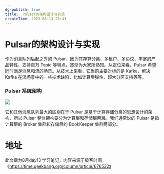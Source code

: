```yaml
---
dg-publish: true
title:  Pulsar的架构设计与实现
createTime: 2023-08-13 23:43  
---
```


# Pulsar的架构设计与实现

作为消息队列后起之秀的 Pulsar，因为其存算分离、多租户、多协议、丰富的产品特性、支持百万 Topic 等特点，逐渐为大家所熟知。从定位来看，Pulsar 希望同时满足消息和流的场景。从技术上来看，它当前主要对标的是 Kafka，解决 Kafka 在流场景中的一些技术缺陷，比如计算层弹性、超大分区支持等等。

### Pulsar 系统架构

![](https://static001.geekbang.org/resource/image/90/71/904fd20b6ced9af51ae9c25e1c196171.jpg?wh=10666x6000)

它和其他消息队列最大的区别在于 Pulsar 是基于计算存储分离的思想设计的架构，所以 Pulsar 整体架构要分为计算层和存储层两层。我们通常说的 Pulsar 是指计算层的 Broker 集群和存储层的 BookKeeper 集群两部分。
# 地址

此文章为8月day13 学习笔记，内容来源于极客时间《https://time.geekbang.org/column/article/676532》